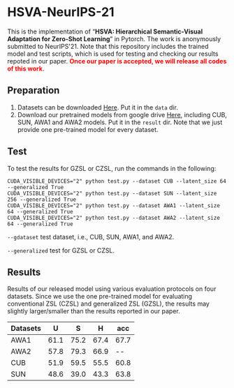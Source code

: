 # HSVA-NeurIPS-21
This is the implementation of “**HSVA: Hierarchical Semantic-Visual Adaptation for Zero-Shot Learning**” in Pytorch. The work is anonymously submitted to NeurIPS'21.
Note that this repository includes the trained model and test scripts, which is used for testing and checking our results repoted in our paper. <b style='color:red'>Once our paper is accepted, we will release all codes of this work</b>.

## Preparation
1. Datasets can be downloaded [Here](https://datasets.d2.mpi-inf.mpg.de/xian/xlsa17.zip).  Put it in the `data` dir.
2. Download our pretrained models from google drive [Here](https://drive.google.com/drive/folders/1h_hX114jLEa2ah5k1_Yp1nPoclinuRCw?usp=sharing), including CUB, SUN, AWA1 and AWA2 models. Put it in the `result` dir. Note that we just provide one pre-trained model for every dataset.

## Test
To test the results for GZSL or CZSL, run the commands in the following:
```
CUDA_VISIBLE_DEVICES="2" python test.py --dataset CUB --latent_size 64 --generalized True
CUDA_VISIBLE_DEVICES="2" python test.py --dataset SUN --latent_size 256 --generalized True
CUDA_VISIBLE_DEVICES="2" python test.py --dataset AWA1 --latent_size 64 --generalized True
CUDA_VISIBLE_DEVICES="2" python test.py --dataset AWA2 --latent_size 64 --generalized True
```
`--gdataset` test dataset, i.e., CUB, SUN, AWA1, and AWA2.

`--generalized` test for GZSL or CZSL.
 
## Results
Results of our released model using various evaluation protocols on four datasets. Since we use the one pre-trained model for evaluating conventional ZSL (CZSL) and generalized ZSL (GZSL), the results may slightly larger/smaller than the results reported in our paper.

|Datasets | U | S| H| acc |
| ----- | ----- | ----- | ----- | ----- |
| AWA1 | 61.1 |	75.2 |	67.4 | 67.7 |
| AWA2 | 57.8	| 79.3	| 66.9 |  --  |
| CUB  | 51.9	| 59.5 |	55.5 | 60.8 |
| SUN  | 48.6	| 39.0	| 43.3 | 63.8 |

